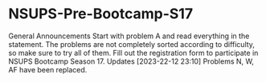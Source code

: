 # NSUPS-Pre-Bootcamp-S17
General Announcements
Start with problem A and read everything in the statement. The problems are not completely sorted according to difficulty, so make sure to try all of them.
Fill out the registration form to participate in NSUPS Bootcamp Season 17.
Updates
[2023-22-12 23:10] Problems N, W, AF have been replaced.
